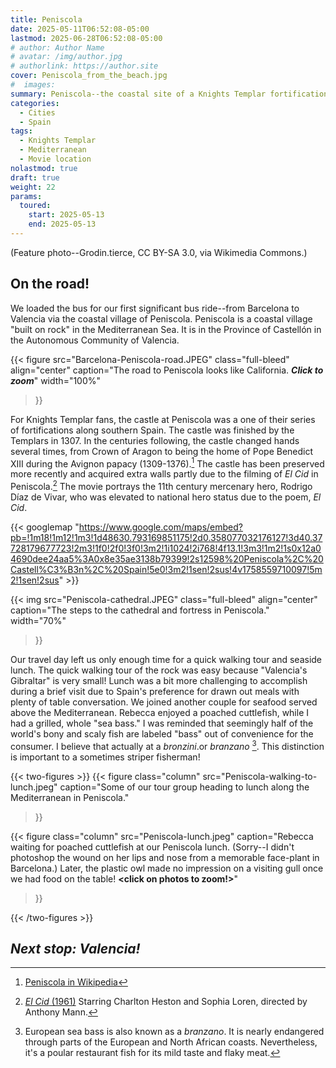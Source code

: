 ```yaml
---
title: Peniscola
date: 2025-05-11T06:52:08-05:00
lastmod: 2025-06-28T06:52:08-05:00
# author: Author Name
# avatar: /img/author.jpg
# authorlink: https://author.site
cover: Peniscola_from_the_beach.jpg
#  images:
summary: Peniscola--the coastal site of a Knights Templar fortification and, for old movie fans, the 1961 hit, \"El Cid\". (Cover photo--Grodin.tierce, CC BY-SA 3.0, via Wikimedia Commons.)  
categories:
  - Cities
  - Spain
tags:
  - Knights Templar
  - Mediterranean
  - Movie location
nolastmod: true
draft: true
weight: 22
params:
  toured: 
    start: 2025-05-13
    end: 2025-05-13
---
```

(Feature photo--Grodin.tierce, CC BY-SA 3.0, via Wikimedia Commons.)  


## On the road!

We loaded the bus for our first significant bus ride--from Barcelona to Valencia via the coastal village of Peniscola. Peniscola is a coastal village "built on rock" in the Mediterranean Sea. It is in the Province of Castellón in the Autonomous Community of Valencia. 

{{< figure 
    src="Barcelona-Peniscola-road.JPEG" 
    class="full-bleed"
    align="center" 
    caption="The road to Peniscola looks like California. _**Click to zoom**_"
    width="100%"
>}}

For Knights Templar fans, the castle at Peniscola was a one of their series of fortifications along southern Spain. The castle was finished by the Templars in 1307. In the centuries following, the castle changed hands several times, from Crown of Aragon to being the home of Pope Benedict XIII during the Avignon papacy (1309-1376).[^1] The castle has been preserved more recently and acquired extra walls partly due to the filming of _El Cid_ in Peniscola.[^2]  The movie portrays the 11th century mercenary hero, Rodrigo Díaz de Vivar, who was elevated to national hero status due to the poem, _El Cid_.

{{< googlemap "https://www.google.com/maps/embed?pb=!1m18!1m12!1m3!1d48630.793169851175!2d0.358077032176127!3d40.37728179677723!2m3!1f0!2f0!3f0!3m2!1i1024!2i768!4f13.1!3m3!1m2!1s0x12a04690dee24aa5%3A0x8e35ae3138b79399!2s12598%20Peniscola%2C%20Castell%C3%B3n%2C%20Spain!5e0!3m2!1sen!2sus!4v1758559710097!5m2!1sen!2sus" >}}


{{< img
  src="Peniscola-cathedral.JPEG" 
  class="full-bleed"
  align="center" 
  caption="The steps to the cathedral and fortress in Peniscola."
  width="70%"
  >}}

Our travel day left us only enough time for a quick walking tour and seaside lunch. The quick walking tour of the rock was easy because "Valencia's Gibraltar" is very small! Lunch was a bit more challenging to accomplish during a brief visit due to Spain's preference for drawn out meals with plenty of table conversation. We joined another couple for seafood served above the Mediterranean. Rebecca enjoyed a poached cuttlefish, while I had a grilled, whole "sea bass." I was reminded that seemingly half of the world's bony and scaly fish are labeled "bass" out of convenience for the consumer. I believe that actually at a _bronzini_.or _branzano_ [^3]. This distinction is important to a sometimes striper fisherman! 

{{< two-figures >}} 
{{< figure 
  class="column"
  src="Peniscola-walking-to-lunch.jpeg"
  caption="Some of our tour group heading to lunch along the Mediterranean in Peniscola."
>}}

{{< figure 
  class="column"
  src="Peniscola-lunch.jpeg" 
  caption="Rebecca waiting for poached cuttlefish at our Peniscola lunch. (Sorry--I didn't photoshop the wound on her lips and nose from a memorable face-plant in Barcelona.) Later, the plastic owl made no impression on a visiting gull once we had food on the table! **\<click on photos to zoom!\>**"
>}}

{{< /two-figures >}}

## _Next stop: Valencia!_

[^1]: [Peniscola in Wikipedia](https://en.wikipedia.org/wiki/Peniscola#:~:text=Peniscola%2C%20often%20called%20the%20%22Gibraltar,escapes%20in%20clouds%20of%20spray) 
[^2]: [_El Cid_ (1961)](https://www.imdb.com/title/tt0054847/) Starring Charlton Heston and Sophia Loren, directed by Anthony Mann.
[^3]: European sea bass is also known as a _branzano_. It is nearly endangered through parts of the European and North African coasts. Nevertheless, it's a poular restaurant fish for its mild taste and flaky meat. 